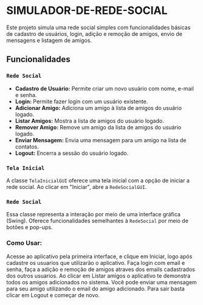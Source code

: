 # SIMULADOR-DE-REDE-SOCIAL

Este projeto simula uma rede social simples com funcionalidades básicas de cadastro de usuários, login, adição e remoção de amigos, envio de mensagens e listagem de amigos.

## Funcionalidades

### `Rede Social`
- **Cadastro de Usuário:** Permite criar um novo usuário com nome, e-mail e senha.
- **Login:** Permite fazer login com um usuário existente.
- **Adicionar Amigo:** Adiciona um amigo à lista de amigos do usuário logado.
- **Listar Amigos:** Mostra a lista de amigos do usuário logado.
- **Remover Amigo:** Remove um amigo da lista de amigos do usuário logado.
- **Enviar Mensagem:** Envia uma mensagem para um amigo na lista de contatos.
- **Logout:** Encerra a sessão do usuário logado.


### `Tela Inicial `
A classe `TelaInicialGUI` oferece uma tela inicial com a opção de iniciar a rede social. Ao clicar em "Iniciar", abre a `RedeSocialGUI`.
### `Rede Social`
Essa classe representa a interação por meio de uma interface gráfica (Swing). Oferece funcionalidades semelhantes à `RedeSocial` por meio de botões e pop-ups.

### Como Usar:

Acesse ao aplicativo pela primeira interface, e clique em Iniciar, logo após cadastre os usuarios que utilizarão o aplicativo.
Faça login com email e senha, faça a adição e remoção de amigos atraves dos emails cadastrados dos outros usuarios.
Ao clicar em Listar amigos o aplicativo te demonstra todos os amigos adicionados no sistema.
Você pode enviar uma mensagem para seu amigo utilizando o email do amigo adicionado.
Para sair basta clicar em Logout e começar de novo.









